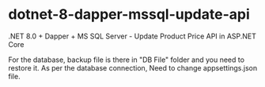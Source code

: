 # dotnet-8-dapper-mssql-update-api

.NET 8.0 + Dapper + MS SQL Server - Update Product Price API in ASP.NET Core

For the database, backup file is there in "DB File" folder and you need to restore it.
As per the database connection, Need to change appsettings.json file.

